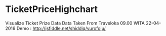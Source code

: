# TicketPriceHighchart

Visualize Ticket Prize Data 
Data Taken From Traveloka 09.00 WITA 22-04-2016 
Demo : http://jsfiddle.net/shiddiq/vurofoju/
